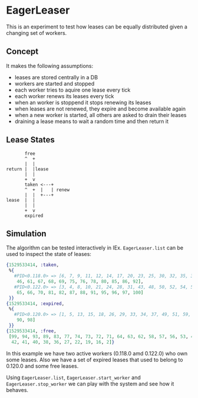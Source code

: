 # EagerLeaser

This is an experiment to test how leases can be equally distributed given a changing set of workers.

## Concept

It makes the following assumptions:

* leases are stored centrally in a DB
* workers are started and stopped
* each worker tries to aquire one lease every tick
* each worker renews its leases every tick
* when an worker is stoppend it stops renewing its leases
* when leases are not renewed, they expire and become available again
* when a new worker is started, all others are asked to drain their leases
* draining a lease means to wait a random time and then return it

## Lease States

```
       free
       ^  +
       |  |
return |  |lease
       |  |
       +  v
       taken <---+
       ^  +  |   | renew
       |  |  +---+
lease  |  |
       |  |
       +  v
       expired
```

## Simulation

The algorithm can be tested interactively in IEx. `EagerLeaser.list` can be used to inspect the state of leases:

```elixir
{1529533414, :taken,
 %{
   #PID<0.118.0> => [6, 7, 9, 11, 12, 14, 17, 20, 23, 25, 30, 32, 35, 39, 44,
    46, 61, 67, 68, 69, 75, 76, 78, 80, 85, 86, 92],
   #PID<0.122.0> => [3, 4, 8, 10, 21, 24, 28, 31, 43, 48, 50, 52, 54, 55, 60,
    65, 66, 70, 81, 82, 87, 88, 91, 95, 96, 97, 100]
 }}
{1529533414, :expired,
 %{
   #PID<0.120.0> => [1, 5, 13, 15, 18, 26, 29, 33, 34, 37, 49, 51, 59, 79, 84,
    90, 98]
 }}
{1529533414, :free,
 [99, 94, 93, 89, 83, 77, 74, 73, 72, 71, 64, 63, 62, 58, 57, 56, 53, 47, 45,
  42, 41, 40, 38, 36, 27, 22, 19, 16, 2]}
```
In this example we have two active workers (0.118.0 amd 0.122.0) who own some leases. Also we have a set of expired leases that used to belong to 0.120.0 and some free leases.

Using `EagerLeaser.list`, `EagerLeaser.start_worker` and `EagerLeaser.stop_worker` we can play with the system and see how it behaves.
